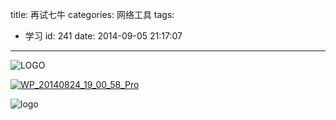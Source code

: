 title: 再试七牛
categories: 网络工具
tags:
  - 学习
id: 241
date: 2014-09-05 21:17:07
---

![LOGO](http://szcxgg.qiniudn.com/favicon.png)

[![WP_20140824_19_00_58_Pro](http://szcxgg.tk/wp-content/uploads/2014/08/WP_20140824_19_00_58_Pro-280x200.jpg)](http://szcxgg.tk/wp-content/uploads/2014/08/WP_20140824_19_00_58_Pro.jpg)

![logo](http://szcxgg.qiniudn.com/logo.png)